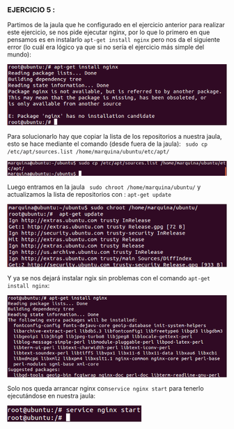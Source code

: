 ### EJERCICIO  5 :

Partimos de la jaula que he configurado en el ejercicio anterior para realizar este ejercicio, se nos pide ejecutar nginx, por lo que lo primero en que pensamos es en instalarlo `apt-get install nginx` pero nos da el siguiente error (lo cuál era lógico ya que si no sería el ejercicio más simple del mundo):

![](capturas/24.png)

Para solucionarlo hay que copiar la lista de los repositorios a nuestra jaula, esto se hace mediante el comando (desde fuera de la jaula): ` sudo cp /etc/apt/sources.list /home/marquina/ubuntu/etc/apt/`

![](capturas/25.png)

Luego entramos en la jaula ` sudo chroot /home/marquina/ubuntu/` y actualizamos la lista de repositorios con : `apt-get update`

![](capturas/26.png)

Y ya se nos dejará instalar ngix sin problemas con el comando `apt-get install nginx`:

![](capturas/27.png)

Solo nos queda arrancar nginx con`service nginx start` para tenerlo ejecutándose en nuestra jaula:

![](capturas/28.png)